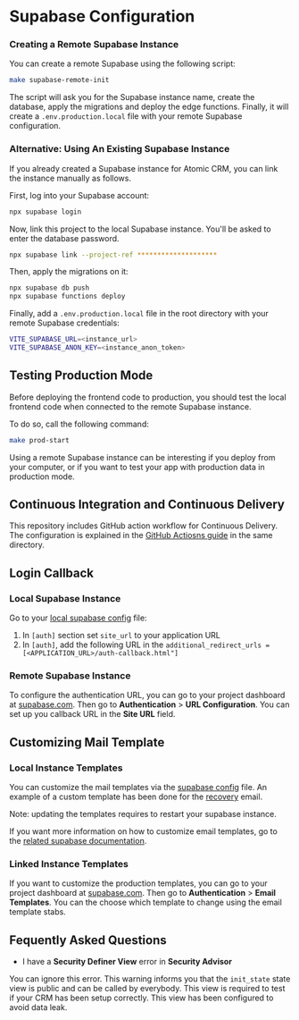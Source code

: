 # Supabase Configuration

### Creating a Remote Supabase Instance

You can create a remote Supabase using the following script:

```sh
make supabase-remote-init
```

The script will ask you for the Supabase instance name, create the database, apply the migrations and deploy the edge functions. Finally, it will create a `.env.production.local` file with your remote Supabase configuration.

### Alternative: Using An Existing Supabase Instance

If you already created a Supabase instance for Atomic CRM, you can link the instance manually as follows.

First, log into your Supabase account:

```sh
npx supabase login
```

Now, link this project to the local Supabase instance. You'll be asked to enter the database password.

```sh
npx supabase link --project-ref ********************
```

Then, apply the migrations on it:

```sh
npx supabase db push
npx supabase functions deploy
```

Finally, add a `.env.production.local` file in the root directory with your remote Supabase credentials:

```sh
VITE_SUPABASE_URL=<instance_url>
VITE_SUPABASE_ANON_KEY=<instance_anon_token>
```

## Testing Production Mode

Before deploying the frontend code to production, you should test the local frontend code when connected to the remote Supabase instance. 

To do so, call the following command:

```sh
make prod-start
```

Using a remote Supabase instance can be interesting if you deploy from your computer, or if you want to test your app with production data in production mode.

## Continuous Integration and Continuous Delivery

This repository includes GitHub action workflow for Continuous Delivery. The configuration is explained in the [GitHub Actiosns guide](./github-actions.md) in the same directory.

## Login Callback

### Local Supabase Instance

Go to your [local supabase config](../supabase/config.toml) file:
1. In `[auth]` section set `site_url` to your application URL
2. In `[auth]`, add the following URL in the `additional_redirect_urls = [<APPLICATION_URL>/auth-callback.html"]`

### Remote Supabase Instance

To configure the authentication URL, you can go to your project dashboard at [supabase.com](https://supabase.com/). Then go to **Authentication** > **URL Configuration**. You can set up you callback URL in the **Site URL** field.

## Customizing Mail Template

### Local Instance Templates

You can customize the mail templates via the [supabase config](../supabase/config.toml) file. An example of a custom template has been done for the [recovery](../supabase/templates/recovery.html) email.

Note: updating the templates requires to restart your supabase instance.

If you want more information on how to customize email templates, go to the [related supabase documentation](https://supabase.com/docs/guides/cli/customizing-email-templates).

### Linked Instance Templates

If you want to customize the production templates, you can go to your project dashboard at [supabase.com](https://supabase.com/). Then go to **Authentication** > **Email Templates**. You can the choose which template to change using the email template stabs.

## Fequently Asked Questions

- I have a **Security Definer View** error in **Security Advisor**

You can ignore this error. This warning informs you that the `init_state` state view is public and can be called by everybody.
This view is required to test if your CRM has been setup correctly. This view has been configured to avoid data leak.
